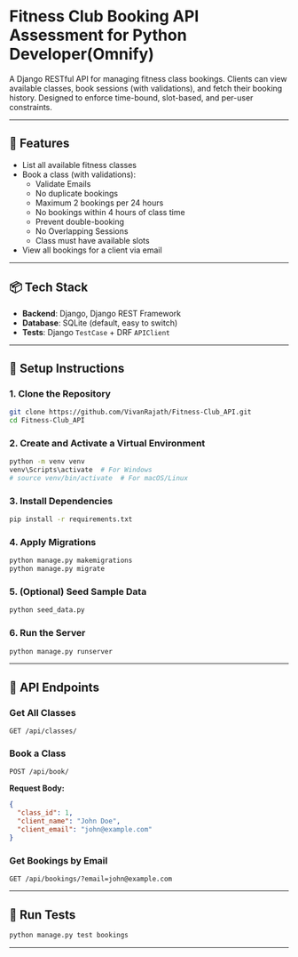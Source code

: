 #  Fitness Club Booking API Assessment for Python Developer(Omnify)

A Django RESTful API for managing fitness class bookings. Clients can view available classes, book sessions (with validations), and fetch their booking history. Designed to enforce time-bound, slot-based, and per-user constraints.

---

## 🚀 Features

- List all available fitness classes
- Book a class (with validations):
  - Validate Emails
  - No duplicate bookings
  - Maximum 2 bookings per 24 hours
  - No bookings within 4 hours of class time
  - Prevent double-booking
  - No Overlapping Sessions
  - Class must have available slots
- View all bookings for a client via email

---

## 📦 Tech Stack

- **Backend**: Django, Django REST Framework
- **Database**: SQLite (default, easy to switch)
- **Tests**: Django `TestCase` + DRF `APIClient`

---

## 🔧 Setup Instructions

### 1. Clone the Repository

```bash
git clone https://github.com/VivanRajath/Fitness-Club_API.git
cd Fitness-Club_API
```

### 2. Create and Activate a Virtual Environment

```bash
python -m venv venv
venv\Scripts\activate  # For Windows
# source venv/bin/activate  # For macOS/Linux
```

### 3. Install Dependencies

```bash
pip install -r requirements.txt
```

### 4. Apply Migrations

```bash
python manage.py makemigrations
python manage.py migrate
```

### 5. (Optional) Seed Sample Data

```bash
python seed_data.py
```

### 6. Run the Server

```bash
python manage.py runserver
```

---

## 📡 API Endpoints

### Get All Classes

```
GET /api/classes/
```

### Book a Class

```
POST /api/book/
```

**Request Body:**

```json
{
  "class_id": 1,
  "client_name": "John Doe",
  "client_email": "john@example.com"
}
```

### Get Bookings by Email

```
GET /api/bookings/?email=john@example.com
```

---

## 🧪 Run Tests

```bash
python manage.py test bookings
```

---


